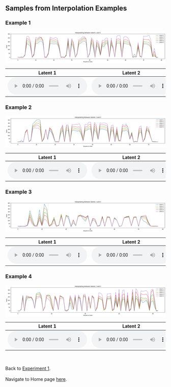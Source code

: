 <!-- exp 1c -->

## Samples from Interpolation Examples


### Example 1

<img src="Experiment1/interpolation_examples/Example1/latent_plot.png" alt="Ex 1 plot">

| Latent 1 | Latent 2 | Latent 3 | Latent 4 | Latent 5 | 
| --- | --- | --- | --- | --- | 
| <audio src="Experiment1/interpolation_examples/Example1/latent1.wav" controls style="width: 250px;"></audio> | <audio src="Experiment1/interpolation_examples/Example1/latent2.wav" controls style="width: 250px;"></audio> | <audio src="Experiment1/interpolation_examples/Example1/latent3.wav" controls style="width: 250px;"></audio> | <audio src="Experiment1/interpolation_examples/Example1/latent4.wav" controls style="width: 250px;"></audio> | <audio src="Experiment1/interpolation_examples/Example1/latent5.wav" controls style="width: 250px;"></audio> |

### Example 2

<img src="Experiment1/interpolation_examples/Example2/latent_plot.png" alt="Ex 2 plot">

| Latent 1 | Latent 2 | Latent 3 | Latent 4 | Latent 5 | 
| --- | --- | --- | --- | --- | 
| <audio src="Experiment1/interpolation_examples/Example2/latent1.wav" controls style="width: 250px;"></audio> | <audio src="Experiment1/interpolation_examples/Example2/latent2.wav" controls style="width: 250px;"></audio> | <audio src="Experiment1/interpolation_examples/Example2/latent3.wav" controls style="width: 250px;"></audio> | <audio src="Experiment1/interpolation_examples/Example2/latent4.wav" controls style="width: 250px;"></audio> | <audio src="Experiment1/interpolation_examples/Example2/latent5.wav" controls style="width: 250px;"></audio> |

### Example 3

<img src="Experiment1/interpolation_examples/Example3/latent_plot.png" alt="Ex 3 plot">

| Latent 1 | Latent 2 | Latent 3 | Latent 4 | Latent 5 | 
| --- | --- | --- | --- | --- | 
| <audio src="Experiment1/interpolation_examples/Example3/latent1.wav" controls style="width: 250px;"></audio> | <audio src="Experiment1/interpolation_examples/Example3/latent2.wav" controls style="width: 250px;"></audio> | <audio src="Experiment1/interpolation_examples/Example3/latent3.wav" controls style="width: 250px;"></audio> | <audio src="Experiment1/interpolation_examples/Example3/latent4.wav" controls style="width: 250px;"></audio> | <audio src="Experiment1/interpolation_examples/Example3/latent5.wav" controls style="width: 250px;"></audio> |

### Example 4

<img src="Experiment1/interpolation_examples/Example4/latent_plot.png" alt="Ex 1 plot">

| Latent 1 | Latent 2 | Latent 3 | Latent 4 | Latent 5 | 
| --- | --- | --- | --- | --- | 
| <audio src="Experiment1/interpolation_examples/Example4/latent1.wav" controls style="width: 250px;"></audio> | <audio src="Experiment1/interpolation_examples/Example4/latent2.wav" controls style="width: 250px;"></audio> | <audio src="Experiment1/interpolation_examples/Example4/latent3.wav" controls style="width: 250px;"></audio> | <audio src="Experiment1/interpolation_examples/Example4/latent4.wav" controls style="width: 250px;"></audio> | <audio src="Experiment1/interpolation_examples/Example4/latent5.wav" controls style="width: 250px;"></audio> |

<br><br>
Back to [Experiment 1](https://ljlj9.github.io/mscproject/experiment_1.html).
<br><br>
Navigate to Home page [here](https://ljlj9.github.io/mscproject/index.html).